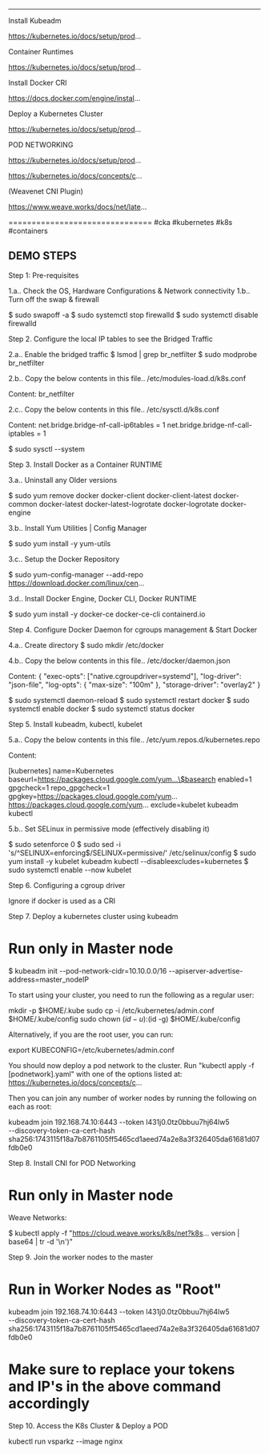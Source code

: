 
---------------------------
Install Kubeadm

https://kubernetes.io/docs/setup/prod...

Container Runtimes

https://kubernetes.io/docs/setup/prod...

Install Docker CRI

https://docs.docker.com/engine/instal...

Deploy a Kubernetes Cluster

https://kubernetes.io/docs/setup/prod...

POD NETWORKING

https://kubernetes.io/docs/setup/prod...

https://kubernetes.io/docs/concepts/c...

(Weavenet CNI Plugin)

https://www.weave.works/docs/net/late...

===============================
#cka #kubernetes #k8s #containers

DEMO STEPS
--------------------------

Step 1: Pre-requisites

1.a.. Check the OS, Hardware Configurations & Network connectivity
1.b.. Turn off the swap & firewall

 $ sudo swapoff -a
 $ sudo systemctl stop firewalld 
 $ sudo systemctl disable firewalld 

Step 2. Configure the local IP tables to see the Bridged Traffic

2.a.. Enable the bridged traffic
 $ lsmod | grep br_netfilter
 $ sudo modprobe br_netfilter

2.b.. Copy the below contents in this file.. /etc/modules-load.d/k8s.conf

Content:
br_netfilter

2.c.. Copy the below contents in this file.. /etc/sysctl.d/k8s.conf

Content:
net.bridge.bridge-nf-call-ip6tables = 1
net.bridge.bridge-nf-call-iptables = 1

$ sudo sysctl --system

Step 3. Install Docker as a Container RUNTIME

3.a.. Uninstall any Older versions

$ sudo yum remove docker docker-client docker-client-latest docker-common docker-latest docker-latest-logrotate docker-logrotate docker-engine


3.b.. Install Yum Utilities | Config Manager

$ sudo yum install -y yum-utils


3.c.. Setup the Docker Repository

$ sudo yum-config-manager --add-repo https://download.docker.com/linux/cen...


3.d.. Install Docker Engine, Docker CLI, Docker RUNTIME

$ sudo yum install -y docker-ce docker-ce-cli containerd.io

Step 4. Configure Docker Daemon for cgroups management & Start Docker

4.a.. Create directory 
$ sudo mkdir /etc/docker

4.b.. Copy the below contents in this file.. /etc/docker/daemon.json

Content:
{
  "exec-opts": ["native.cgroupdriver=systemd"],
  "log-driver": "json-file",
  "log-opts": {
    "max-size": "100m"
  },
  "storage-driver": "overlay2"
}

$ sudo systemctl daemon-reload
$ sudo systemctl restart docker
$ sudo systemctl enable docker
$ sudo systemctl status docker

Step 5. Install kubeadm, kubectl, kubelet

5.a.. Copy the below contents in this file.. /etc/yum.repos.d/kubernetes.repo

Content:

[kubernetes]
name=Kubernetes
baseurl=https://packages.cloud.google.com/yum...\$basearch
enabled=1
gpgcheck=1
repo_gpgcheck=1
gpgkey=https://packages.cloud.google.com/yum... https://packages.cloud.google.com/yum...
exclude=kubelet kubeadm kubectl

5.b.. Set SELinux in permissive mode (effectively disabling it)

$ sudo setenforce 0
$ sudo sed -i 's/^SELINUX=enforcing$/SELINUX=permissive/' /etc/selinux/config
$ sudo yum install -y kubelet kubeadm kubectl --disableexcludes=kubernetes
$ sudo systemctl enable --now kubelet

Step 6. Configuring a cgroup driver

Ignore if docker is used as a CRI

Step 7. Deploy a  kubernetes cluster using kubeadm

# Run only in Master node

$ kubeadm init --pod-network-cidr=10.10.0.0/16 --apiserver-advertise-address=master_nodeIP

To start using your cluster, you need to run the following as a regular user:

mkdir -p $HOME/.kube
sudo cp -i /etc/kubernetes/admin.conf $HOME/.kube/config
sudo chown $(id -u):$(id -g) $HOME/.kube/config

Alternatively, if you are the root user, you can run:

  export KUBECONFIG=/etc/kubernetes/admin.conf

You should now deploy a pod network to the cluster.
Run "kubectl apply -f [podnetwork].yaml" with one of the options listed at:
  https://kubernetes.io/docs/concepts/c...

Then you can join any number of worker nodes by running the following on each as root:

kubeadm join 192.168.74.10:6443 --token l431j0.0tz0bbuu7hj64lw5 \
        --discovery-token-ca-cert-hash sha256:1743115f18a7b8761105ff5465cd1aeed74a2e8a3f326405da61681d07fdb0e0

Step 8. Install CNI for POD Networking

# Run only in Master node

Weave Networks:

$ kubectl apply -f "https://cloud.weave.works/k8s/net?k8s... version | base64 | tr -d '\n')"

Step 9. Join the worker nodes to the master

# Run in Worker Nodes as "Root"

kubeadm join 192.168.74.10:6443 --token l431j0.0tz0bbuu7hj64lw5 \
        --discovery-token-ca-cert-hash sha256:1743115f18a7b8761105ff5465cd1aeed74a2e8a3f326405da61681d07fdb0e0

# Make sure to replace your tokens and IP's in the above command accordingly

Step 10. Access the K8s Cluster & Deploy a POD

kubectl run vsparkz --image nginx
